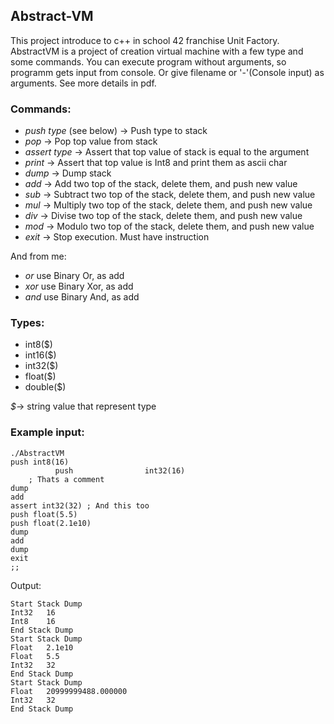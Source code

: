 ## Abstract-VM
This project introduce to c++ in school 42 franchise Unit Factory.
AbstractVM is a project of creation virtual machine with a few type and some commands.
You can execute program without arguments, so programm gets input from console.
Or give filename or '-'(Console input) as arguments.
See more details in pdf.

### Commands:
* *push* *type* (see below)  -> Push type to stack
* *pop* -> Pop top value from stack
* *assert* *type* -> Assert that top value of stack is equal to the argument
* *print* -> Assert that top value is Int8 and print them as ascii char
* *dump* -> Dump stack
* *add* -> Add two top of the stack, delete them, and push new value
* *sub* -> Subtract two top of the stack, delete them, and push new value
* *mul* -> Multiply two top of the stack, delete them, and push new value
* *div* -> Divise two top of the stack, delete them, and push new value
* *mod* -> Modulo two top of the stack, delete them, and push new value
* *exit* -> Stop execution. Must have instruction

And from me:
* *or* use Binary Or, as add
* *xor* use Binary Xor, as add
* *and* use Binary And, as add

### Types:
* int8($)
* int16($)
* int32($)
* float($)
* double($)

*$*-> string value that represent type

### Example input:
```
./AbstractVM
push int8(16)
          push                int32(16)
    ; Thats a comment      
dump
add
assert int32(32) ; And this too
push float(5.5)
push float(2.1e10)
dump
add
dump
exit
;;
```
Output:
```
Start Stack Dump
Int32   16
Int8    16
End Stack Dump
Start Stack Dump
Float   2.1e10
Float   5.5
Int32   32
End Stack Dump
Start Stack Dump
Float   20999999488.000000
Int32   32
End Stack Dump
```

